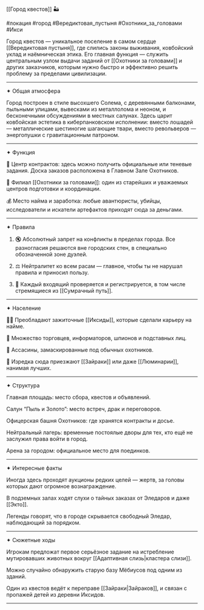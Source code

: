 [[Город квестов]] 🏜️

#локация #город #Вередиктовая_пустыня #Охотники_за_головами #Икси

Город квестов — уникальное поселение в самом сердце [[Вередиктовая пустыня]], где слились законы выживания, ковбойский уклад и наёмническая этика. Его главная функция — служить центральным узлом выдачи заданий от [[Охотники за головами]] и других заказчиков, которым нужно быстро и эффективно решить проблему за пределами цивилизации.


---

✦ Общая атмосфера

Город построен в стиле высохшего Солема, с деревянными балконами, пыльными улицами, вывесками из металлолома и неоном, и бесконечными обсуждениями в местных салунах. Здесь царит ковбойская эстетика в киберпанковском исполнении: вместо лошадей — металлические шестиногие шагающие твари, вместо револьверов — энергопушки с гравитационным патроном.


---

✦ Функция

💼 Центр контрактов: здесь можно получить официальные или теневые задания. Доска заказов расположена в Главном Зале Охотников.

🧭 Филиал [[Охотники за головами]]: один из старейших и уважаемых центров подготовки и координации.

💰 Место найма и заработка: любые авантюристы, убийцы, исследователи и искатели артефактов приходят сюда за деньгами.



---

✦ Правила

1. 🔇 Абсолютный запрет на конфликты в пределах города. Все разногласия решаются вне городских стен, в специально обозначенной зоне дуэлей.


2. ⚖️ Нейтралитет ко всем расам — главное, чтобы ты не нарушал правила и приносил пользу.


3. 🪪 Каждый входящий проверяется и регистрируется, в том числе стремящиеся из [[Сумрачный путь]].




---

✦ Население

🧑‍🔧 Преобладают зажиточные [[Иксиды]], которые сделали карьеру на найме.

🤝 Множество торговцев, информаторов, шпионов и подставных лиц.

🎯 Ассасины, замаскированные под обычных охотников.

🧬 Изредка сюда приезжают [[Зайраки]] или даже [[Люминарии]], нанимая лучших.



---

✦ Структура

Главная площадь: место сбора, квестов и объявлений.

Салун “Пыль и Золото”: место встреч, драк и переговоров.

Офицерская башня Охотников: где хранятся контракты и досье.

Нейтральный лагерь: временные постоялые дворы для тех, кто ещё не заслужил права войти в город.

Арена за городом: официальное место для поединков.



---

✦ Интересные факты

Иногда здесь проходят аукционы редких целей — жертв, за головы которых дают огромное вознаграждение.

В подземных залах ходят слухи о тайных заказах от Эледаров и даже [[Экто]].

Легенды говорят, что в городе скрывается свободный Эледар, наблюдающий за порядком.



---

✦ Сюжетные ходы

Игрокам предложат первое серьёзное задание на истребление мутировавших животных вокруг [[Адаптивная слизь|кластера слизи]].

Можно случайно обнаружить старую базу Мёбиусов под одним из зданий.

Один из квестов ведёт к переправе [[Зайраки|Зайраков]], и связан с пропажей детей из деревни Иксидов.



---

